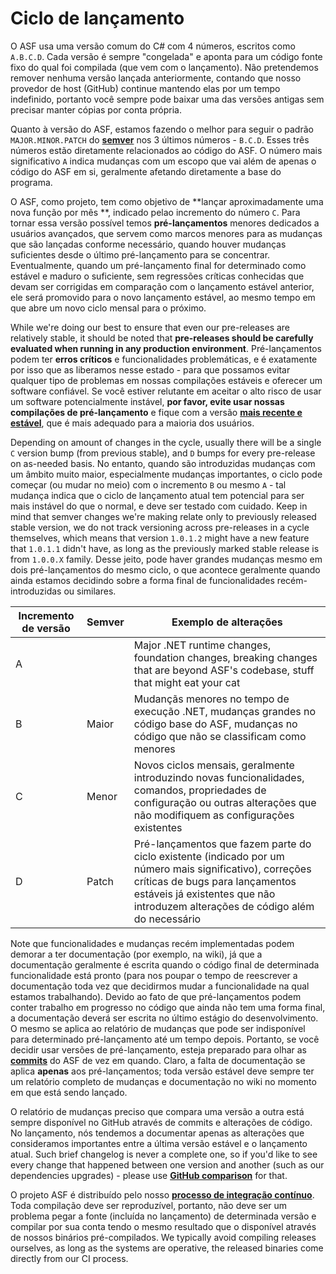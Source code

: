 # Ciclo de lançamento

O ASF usa uma versão comum do C# com 4 números, escritos como `A.B.C.D`. Cada versão é sempre "congelada" e aponta para um código fonte fixo do qual foi compilada (que vem com o lançamento). Não pretendemos remover nenhuma versão lançada anteriormente, contando que nosso provedor de host (GitHub) continue mantendo elas por um tempo indefinido, portanto você sempre pode baixar uma das versões antigas sem precisar manter cópias por conta própria.

Quanto à versão do ASF, estamos fazendo o melhor para seguir o padrão `MAJOR.MINOR.PATCH` do **[semver](https://semver.org)** nos 3 últimos números - `B.C.D`. Esses três números estão diretamente relacionados ao código do ASF. O número mais significativo `A` indica mudanças com um escopo que vai além de apenas o código do ASF em si, geralmente afetando diretamente a base do programa.

O ASF, como projeto, tem como objetivo de **lançar aproximadamente uma nova função por mês **, indicado pelao incremento do número `C`. Para tornar essa versão possível temos **pré-lançamentos** menores dedicados a usuários avançados, que servem como marcos menores para as mudanças que são lançadas conforme necessário, quando houver mudanças suficientes desde o último pré-lançamento para se concentrar. Eventualmente, quando um pré-lançamento final for determinado como estável e maduro o suficiente, sem regressões críticas conhecidas que devam ser corrigidas em comparação com o lançamento estável anterior, ele será promovido para o novo lançamento estável, ao mesmo tempo em que abre um novo ciclo mensal para o próximo.

While we're doing our best to ensure that even our pre-releases are relatively stable, it should be noted that **pre-releases should be carefully evaluated when running in any production environment**. Pré-lançamentos podem ter **erros críticos** e funcionalidades problemáticas, e é exatamente por isso que as liberamos nesse estado - para que possamos evitar qualquer tipo de problemas em nossas compilações estáveis e oferecer um software confiável. Se você estiver relutante em aceitar o alto risco de usar um software potencialmente instável, **por favor, evite usar nossas compilações de pré-lançamento** e fique com a versão **[mais recente e estável](https://github.com/JustArchiNET/ArchiSteamFarm/releases/latest)**, que é mais adequado para a maioria dos usuários.

Depending on amount of changes in the cycle, usually there will be a single `C` version bump (from previous stable), and `D` bumps for every pre-release on as-needed basis. No entanto, quando são introduzidas mudanças com um âmbito muito maior, especialmente mudanças importantes, o ciclo pode começar (ou mudar no meio) com o incremento `B` ou mesmo `A` - tal mudança indica que o ciclo de lançamento atual tem potencial para ser mais instável do que o normal, e deve ser testado com cuidado. Keep in mind that semver changes we're making relate only to previously released stable version, we do not track versioning across pre-releases in a cycle themselves, which means that version `1.0.1.2` might have a new feature that `1.0.1.1` didn't have, as long as the previously marked stable release is from `1.0.0.X` family. Desse jeito, pode haver grandes mudanças mesmo em dois pré-lançamentos do mesmo ciclo, o que acontece geralmente quando ainda estamos decidindo sobre a forma final de funcionalidades recém-introduzidas ou similares.

| Incremento de versão | Semver | Exemplo de alterações                                                                                                                                                                                                         |
| -------------------- | ------ | ----------------------------------------------------------------------------------------------------------------------------------------------------------------------------------------------------------------------------- |
| A                    |        | Major .NET runtime changes, foundation changes, breaking changes that are beyond ASF's codebase, stuff that might eat your cat                                                                                                |
| B                    | Maior  | Mudançãs menores no tempo de execução .NET, mudanças grandes no código base do ASF, mudanças no código que não se classificam como menores                                                                                    |
| C                    | Menor  | Novos ciclos mensais, geralmente introduzindo novas funcionalidades, comandos, propriedades de configuração ou outras alterações que não modifiquem as configurações existentes                                               |
| D                    | Patch  | Pré-lançamentos que fazem parte do ciclo existente (indicado por um número mais significativo), correções críticas de bugs para lançamentos estáveis já existentes que não introduzem alterações de código além do necessário |

Note que funcionalidades e mudanças recém implementadas podem demorar a ter documentação (por exemplo, na wiki), já que a documentação geralmente é escrita quando o código final de determinada funcionalidade está pronto (para nos poupar o tempo de reescrever a documentação toda vez que decidirmos mudar a funcionalidade na qual estamos trabalhando). Devido ao fato de que pré-lançamentos podem conter trabalho em progresso no código que ainda não tem uma forma final, a documentação deverá ser escrita no último estágio do desenvolvimento. O mesmo se aplica ao relatório de mudanças que pode ser indisponível para determinado pré-lançamento até um tempo depois. Portanto, se você decidir usar versões de pré-lançamento, esteja preparado para olhar as **[commits](https://github.com/JustArchiNET/ArchiSteamFarm/commits/main)** do ASF de vez em quando. Claro, a falta de documentação se aplica **apenas** aos pré-lançamentos; toda versão estável deve sempre ter um relatório completo de mudanças e documentação no wiki no momento em que está sendo lançado.

O relatório de mudanças preciso que compara uma versão a outra está sempre disponível no GitHub através de commits e alterações de código. No lançamento, nós tendemos a documentar apenas as alterações que consideramos importantes entre a última versão estável e o lançamento atual. Such brief changelog is never a complete one, so if you'd like to see every change that happened between one version and another (such as our dependencies upgrades) - please use **[GitHub comparison](https://github.com/JustArchiNET/ArchiSteamFarm/compare)** for that.

O projeto ASF é distribuído pelo nosso **[processo de integração contínuo](https://github.com/JustArchiNET/ArchiSteamFarm/actions)**. Toda compilação deve ser reproduzível, portanto, não deve ser um problema pegar a fonte (incluída no lançamento) de determinada versão e compilar por sua conta tendo o mesmo resultado que o disponível através de nossos binários pré-compilados. We typically avoid compiling releases ourselves, as long as the systems are operative, the released binaries come directly from our CI process.